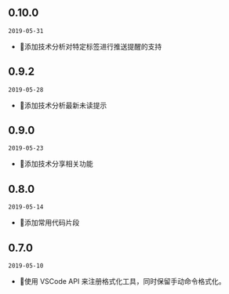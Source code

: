 ## 0.10.0

`2019-05-31`

- 🌟添加技术分析对特定标签进行推送提醒的支持

## 0.9.2

`2019-05-28`

- 🌟添加技术分析最新未读提示

## 0.9.0

`2019-05-23`

- 🌟添加技术分享相关功能

## 0.8.0

`2019-05-14`

- 🌟添加常用代码片段

## 0.7.0

`2019-05-10`

- 🌟使用 VSCode API 来注册格式化工具，同时保留手动命令格式化。
  